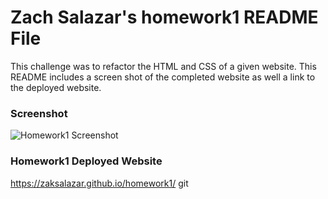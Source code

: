 # Zach Salazar's homework1 README File

This challenge was to refactor the HTML and CSS of a given website. This README includes a screen shot of the completed website as well a link to the deployed website.

### Screenshot

![Homework1 Screenshot](./assets/images/horiseon-1.png)

### Homework1 Deployed Website

https://zaksalazar.github.io/homework1/
git 